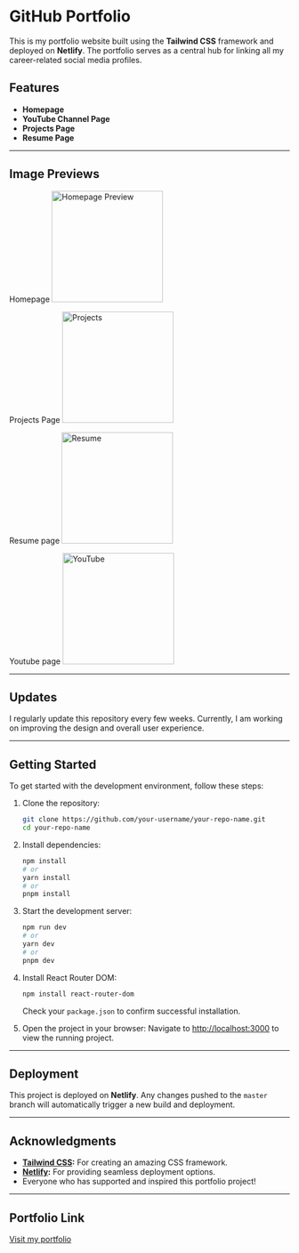 

# GitHub Portfolio

This is my portfolio website built using the **Tailwind CSS** framework and deployed on **Netlify**. The portfolio serves as a central hub for linking all my career-related social media profiles.

## Features

- **Homepage**
- **YouTube Channel Page**
- **Projects Page**
- **Resume Page**

---

## Image Previews

Homepage 
<a href="https://ibb.co/XpJVfJJ">
    <img src="https://i.ibb.co/XpJVfJJ/Home.png" alt="Homepage Preview" width="200">
</a>

  Projects Page
  <a href="https://ibb.co/wNbHf30">
    <img src="https://i.ibb.co/wNbHf30/Projects.png" alt="Projects" style="width: 200px; height: auto; border: 0;">
  </a>

  Resume page
  <a href="https://ibb.co/pn8XsCL">
    <img src="https://i.ibb.co/pn8XsCL/Resume.png" alt="Resume" style="width: 200px; height: auto; border: 0;">
  </a>

  Youtube page
  <a href="https://ibb.co/pbPP72b">
    <img src="https://i.ibb.co/pbPP72b/Youtube.png" alt="YouTube" style="width: 200px; height: auto; border: 0;">
  </a>
</div>

---

## Updates

I regularly update this repository every few weeks. Currently, I am working on improving the design and overall user experience.

---

## Getting Started

To get started with the development environment, follow these steps:

1. Clone the repository:
   ```bash
   git clone https://github.com/your-username/your-repo-name.git
   cd your-repo-name
   ```

2. Install dependencies:
   ```bash
   npm install
   # or
   yarn install
   # or
   pnpm install
   ```

3. Start the development server:
   ```bash
   npm run dev
   # or
   yarn dev
   # or
   pnpm dev
   ```

4. Install React Router DOM:
   ```bash
   npm install react-router-dom
   ```
   Check your `package.json` to confirm successful installation.

5. Open the project in your browser:
   Navigate to [http://localhost:3000](http://localhost:3000) to view the running project.

---

## Deployment

This project is deployed on **Netlify**. Any changes pushed to the `master` branch will automatically trigger a new build and deployment.

---

## Acknowledgments

- **[Tailwind CSS](https://tailwindcss.com/):** For creating an amazing CSS framework.
- **[Netlify](https://www.netlify.com/):** For providing seamless deployment options.
- Everyone who has supported and inspired this portfolio project!

---

## Portfolio Link

[Visit my portfolio](https://main--elizafury.netlify.app/Projects)

